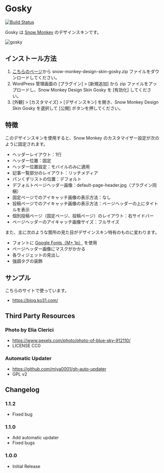 # Gosky

[![Build Status](https://travis-ci.org/ko31/snow-monkey-design-skin-gosky.svg?branch=master)](https://travis-ci.org/ko31/snow-monkey-design-skin-gosky)

Gosky は [Snow Monkey](https://snow-monkey.2inc.org/) のデザインスキンです。

![gosky](https://user-images.githubusercontent.com/84167/41471099-9ac74204-70ed-11e8-8af6-1034f4d50845.png)

## インストール方法

1. [こちらのページ](https://github.com/ko31/snow-monkey-design-skin-gosky/releases/latest)から snow-monkey-design-skin-gosky.zip ファイルをダウンロードしてください。
2. WordPress 管理画面の [プラグイン] > [新規追加] から zip ファイルをアップロードし、Snow Monkey Design Skin Gosky を [有効化] してください。 
3. [外観] > [カスタマイズ] > [デザインスキン] を開き、Snow Monkey Design Skin Gosky を選択して [公開] ボタンを押してください。 

## 特徴

このデザインスキンを使用すると、Snow Monkey のカスタマイザー設定が次のように固定されます。

* ヘッダーレイアウト：1行
* ヘッダー位置：固定
* ヘッダー位置設定：モバイルのみに適用
* 記事一覧部分のレイアウト：リッチメディア
* パンくずリストの位置：デフォルト
* デフォルトページヘッダー画像：default-page-header.jpg（プラグイン同梱）
* 固定ページでのアイキャッチ画像の表示方法：なし
* 投稿ページでのアイキャッチ画像の表示方法：ページヘッダーの上にタイトルを表示
* 個別投稿ページ（固定ページ、投稿ページ）のレイアウト：右サイドバー
* ページヘッダーのアイキャッチ画像サイズ：フルサイズ

また、主に次のような箇所の見た目がデザインスキン特有のものに変わります。

* フォントに [Google Fonts（M+ 1p）](https://googlefonts.github.io/japanese/#mplus1p) を使用
* ページヘッダー画像にマスクがかかる
* 各ウィジェットの見出し
* 強調タグの装飾

## サンプル

こちらのサイトで使っています。

* https://blog.ko31.com/

## Third Party Resources

### Photo by Elia Clerici

* https://www.pexels.com/photo/photo-of-blue-sky-912110/
* LICENSE CC0

### Automatic Updater

* https://github.com/miya0001/gh-auto-updater
* GPL v2

## Changelog

### 1.1.2

* Fixed bug

### 1.1.0

* Add automatic updater
* Fixed bugs

### 1.0.0

* Initial Release

